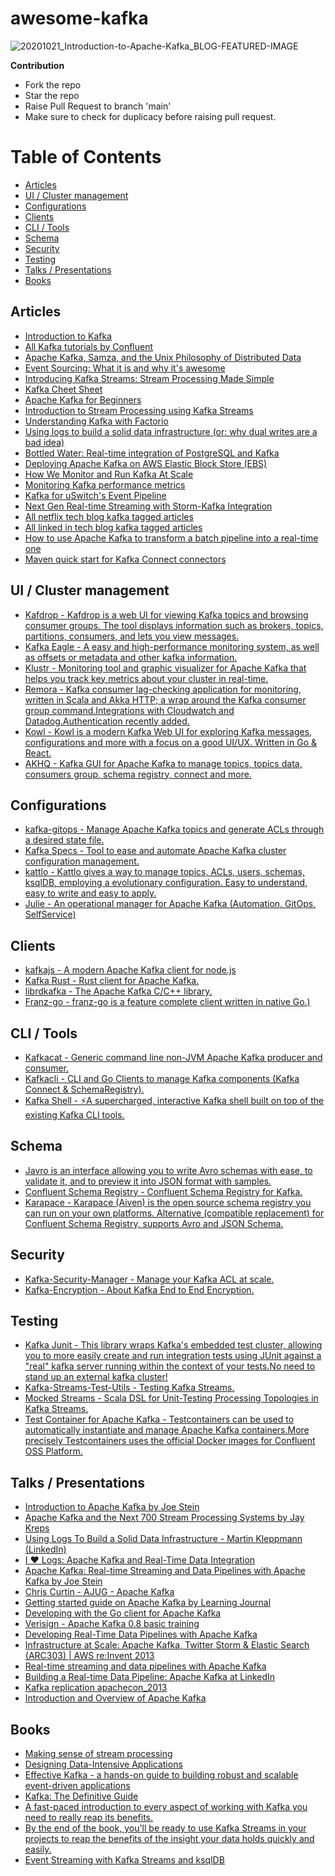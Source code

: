 # awesome-kafka

![20201021_Introduction-to-Apache-Kafka_BLOG-FEATURED-IMAGE](https://user-images.githubusercontent.com/13417552/122371020-2bf0e000-cf7d-11eb-9627-07833cf0d9c2.jpg)


**Contribution**
- Fork the repo
- Star the repo
- Raise Pull Request to branch 'main'
- Make sure to check for duplicacy before raising pull request.


Table of Contents
=================
  * [Articles](#articles)
  * [UI / Cluster management](#ui--cluster-management)
  * [Configurations](#configurations)
  * [Clients](#clients)
  * [CLI / Tools](#cli--tools)
  * [Schema](#schema)
  * [Security](#security)
  * [Testing](#testing)
  * [Talks / Presentations](#talks--presentations)
  * [Books](#books)



## Articles

   * [Introduction to Kafka](http://sysadvent.blogspot.com.br/2014/12/day-4-introduction-to-kafka.html)
   * [All Kafka tutorials by Confluent](https://kafka-tutorials.confluent.io/)
   * [Apache Kafka, Samza, and the Unix Philosophy of Distributed Data](http://www.confluent.io/blog/apache-kafka-samza-and-the-unix-philosophy-of-distributed-data)
   * [Event Sourcing: What it is and why it's awesome](https://dev.to/barryosull/event-sourcing-what-it-is-and-why-its-awesome)
   * [Introducing Kafka Streams: Stream Processing Made Simple](http://www.confluent.io/blog/introducing-kafka-streams-stream-processing-made-simple)
   * [Kafka Cheet Sheet](https://github.com/Landoop/kafka-cheat-sheet)
   * [Apache Kafka for Beginners](http://blog.cloudera.com/blog/2014/09/apache-kafka-for-beginners/)
   * [Introduction to Stream Processing using Kafka Streams](https://www.loginradius.com/engineering/blog/stream-processing-using-kafka/)
   * [Understanding Kafka with Factorio](https://hackernoon.com/understanding-kafka-with-factorio-74e8fc9bf181)
   * [Using logs to build a solid data infrastructure (or: why dual writes are a bad idea)](http://www.confluent.io/blog/using-logs-to-build-a-solid-data-infrastructure-or-why-dual-writes-are-a-bad-idea/)
   * [Bottled Water: Real-time integration of PostgreSQL and Kafka](http://www.confluent.io/blog/bottled-water-real-time-integration-of-postgresql-and-kafka/)
   * [Deploying Apache Kafka on AWS Elastic Block Store (EBS)](http://www.confluent.io/blog/deploying-apache-kafka-on-aws-elastic-block-store-ebs)
   * [How We Monitor and Run Kafka At Scale](http://www.confluent.io/blog/how-we-monitor-and-run-kafka-at-scale-signalfx)
   * [Monitoring Kafka performance metrics](https://www.datadoghq.com/blog/monitoring-kafka-performance-metrics/)
   * [Kafka for uSwitch's Event Pipeline](http://oobaloo.co.uk/kafka-for-uswitchs-event-pipeline)
   * [Next Gen Real-time Streaming with Storm-Kafka Integration](http://blog.infochimps.com/2012/10/30/next-gen-real-time-streaming-storm-kafka-integration/)
   * [All netflix tech blog kafka tagged articles](http://techblog.netflix.com/search/label/kafka)
   * [All linked in tech blog kafka tagged articles](https://engineering.linkedin.com/blog/topic/kafka)
   * [How to use Apache Kafka to transform a batch pipeline into a real-time one](https://medium.com/@stephane.maarek/how-to-use-apache-kafka-to-transform-a-batch-pipeline-into-a-real-time-one-831b48a6ad85)
   * [Maven quick start for Kafka Connect connectors](https://github.com/jcustenborder/kafka-connect-archtype)

## UI / Cluster management  
 
   * [Kafdrop - Kafdrop is a web UI for viewing Kafka topics and browsing consumer groups. The tool displays information such as brokers, topics, partitions, consumers, and lets you view messages.](https://github.com/obsidiandynamics/kafdrop)
   * [Kafka Eagle - A easy and high-performance monitoring system, as well as offsets or metadata and other kafka information. ](https://www.kafka-eagle.org/)
   * [Klustr - Monitoring tool and graphic visualizer for Apache Kafka that helps you track key metrics about your cluster in real-time.](https://github.com/oslabs-beta/klustr)
   * [Remora - Kafka consumer lag-checking application for monitoring, written in Scala and Akka HTTP; a wrap around the Kafka consumer group command.Integrations with Cloudwatch and Datadog.Authentication recently added.](https://github.com/zalando-incubator/remora)
   * [Kowl  - Kowl is a modern Kafka Web UI for exploring Kafka messages, configurations and more with a focus on a good UI/UX. Written in Go & React.](https://github.com/cloudhut/kowl)
   * [AKHQ  - Kafka GUI for Apache Kafka to manage topics, topics data, consumers group, schema registry, connect and more.](https://github.com/tchiotludo/akhq)

## Configurations  
 
   * [kafka-gitops - Manage Apache Kafka topics and generate ACLs through a desired state file.](https://github.com/devshawn/kafka-gitops)
   * [Kafka Specs - Tool to ease and automate Apache Kafka cluster configuration management.](https://github.com/streamthoughts/kafka-specs)
   * [kattlo - Kattlo gives a way to manage topics, ACLs, users, schemas, ksqlDB, employing a evolutionary configuration. Easy to understand, easy to write and easy to apply.](https://kattlo.github.io/)
   * [Julie - An operational manager for Apache Kafka (Automation, GitOps, SelfService)](https://github.com/kafka-ops/julie)

## Clients  
 
   * [kafkajs - A modern Apache Kafka client for node.js](https://kafka.js.org/)
   * [Kafka Rust - Rust client for Apache Kafka.](https://github.com/kafka-rust/kafka-rust)
   * [librdkafka - The Apache Kafka C/C++ library.](https://github.com/edenhill/librdkafka)
   * [Franz-go - franz-go is a feature complete client written in native Go.)](https://github.com/twmb/franz-go)

## CLI / Tools 

   * [Kafkacat - Generic command line non-JVM Apache Kafka producer and consumer.](https://github.com/edenhill/kafkacat)
   * [Kafkacli - CLI and Go Clients to manage Kafka components (Kafka Connect & SchemaRegistry).](https://github.com/fhussonnois/kafkacli)
   * [Kafka Shell - ⚡A supercharged, interactive Kafka shell built on top of the existing Kafka CLI tools.](https://github.com/devshawn/kafka-shell)

## Schema 

   * [Javro is an interface allowing you to write Avro schemas with ease, to validate it, and to preview it into JSON format with samples.](https://javro.github.io/)
   * [Confluent Schema Registry - Confluent Schema Registry for Kafka.](https://github.com/confluentinc/schema-registry)
   * [Karapace - Karapace (Aiven) is the open source schema registry you can run on your own platforms. Alternative (compatible replacement) for Confluent Schema Registry, supports Avro and JSON Schema.](https://karapace.io/)

## Security 

   * [Kafka-Security-Manager - Manage your Kafka ACL at scale.](https://github.com/simplesteph/kafka-security-manager)
   * [Kafka-Encryption - About Kafka End to End Encryption.](https://github.com/QuickSign/kafka-encryption)

## Testing 

   * [Kafka Junit - This library wraps Kafka's embedded test cluster, allowing you to more easily create and run integration tests using JUnit against a "real" kafka server running within the context of your tests.No need to stand up an external kafka cluster!](https://github.com/salesforce/kafka-junit)
   * [Kafka-Streams-Test-Utils - Testing Kafka Streams.](https://kafka.apache.org/24/documentation/streams/developer-guide/testing.html)
   * [Mocked Streams - Scala DSL for Unit-Testing Processing Topologies in Kafka Streams.](https://github.com/jpzk/mockedstreams)
   * [Test Container for Apache Kafka - Testcontainers can be used to automatically instantiate and manage Apache Kafka containers.More precisely Testcontainers uses the official Docker images for Confluent OSS Platform.](https://www.testcontainers.org/modules/kafka/)
   
## Talks / Presentations

   * [Introduction to Apache Kafka by Joe Stein](https://www.youtube.com/watch?v=qc33qMUvR7c)
   * [Apache Kafka and the Next 700 Stream Processing Systems by Jay Kreps](https://www.youtube.com/watch?v=9RMOc0SwRro)
   * [Using Logs To Build a Solid Data Infrastructure - Martin Kleppmann (LinkedIn) ](http://www.ustream.tv/recorded/61479591)
   * [I ♥ Logs: Apache Kafka and Real-Time Data Integration](https://www.youtube.com/watch?v=aJuo_bLSW6s)
   * [Apache Kafka: Real-time Streaming and Data Pipelines with Apache Kafka by Joe Stein](https://www.youtube.com/watch?v=InAKDEk7H0M)
   * [Chris Curtin - AJUG - Apache Kafka](https://vimeo.com/63040812)
   * [Getting started guide on Apache Kafka by Learning Journal](https://www.youtube.com/playlist?list=PLkz1SCf5iB4enAR00Z46JwY9GGkaS2NON)
   * [Developing with the Go client for Apache Kafka](http://www.slideshare.net/charmalloc/developing-with-the-go-client-for-apache-kafka)
   * [Verisign - Apache Kafka 0.8 basic training](http://www.slideshare.net/miguno/apache-kafka-08-basic-training-verisign)
   * [Developing Real-Time Data Pipelines with Apache Kafka](http://www.slideshare.net/charmalloc/developingwithapachekafka-29910685)
   * [Infrastructure at Scale: Apache Kafka, Twitter Storm & Elastic Search (ARC303) | AWS re:Invent 2013](http://www.slideshare.net/AmazonWebServices/infrastructure-at-scale-apache-kafka-twitter-storm-elastic-search-arc303-aws-reinvent-2013)
   * [Real-time streaming and data pipelines with Apache Kafka](http://www.slideshare.net/charmalloc/real-timestreamingdata-pipelinesapachekafka)
   * [Building a Real-time Data Pipeline: Apache Kafka at LinkedIn](http://www.slideshare.net/Hadoop_Summit/building-a-realtime-data-pipeline-apache-kafka-at-linkedin)
   * [Kafka replication apachecon_2013](http://www.slideshare.net/junrao/kafka-replication-apachecon2013)
   * [Introduction and Overview of Apache Kafka](http://www.slideshare.net/mumrah/kafka-talk-tri-hug)

## Books

   * [Making sense of stream processing](http://www.confluent.io/making-sense-of-stream-processing-ebook)
   * [Designing Data-Intensive Applications](http://shop.oreilly.com/product/0636920032175.do)
   * [Effective Kafka - a hands-on guide to building robust and scalable event-driven applications](https://apachekafkabook.com/)
   * [Kafka: The Definitive Guide](https://www.confluent.io/wp-content/uploads/confluent-kafka-definitive-guide-complete.pdf)
   * [A fast-paced introduction to every aspect of working with Kafka you need to really reap its benefits.](https://www.manning.com/books/kafka-in-action)
   * [By the end of the book, you'll be ready to use Kafka Streams in your projects to reap the benefits of the insight your data holds quickly and easily.](https://www.manning.com/books/kafka-streams-in-action)
   * [Event Streaming with Kafka Streams and ksqlDB](https://www.manning.com/books/event-streaming-with-kafka-streams-and-ksqldb)
  
  

